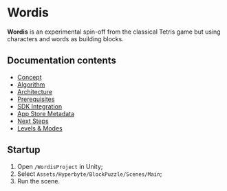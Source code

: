 # Wordis

<b>Wordis</b> is an experimental spin-off from the classical Tetris game but using characters and words as building blocks.

## Documentation contents
- [Concept](docs/concept.md)
- [Algorithm](docs/algorithm.md)
- [Architecture](docs/architecture.md)
- [Prerequisites](docs/prerequisites.md)
- [SDK Integration](docs/SDK_Integration.pdf)
- [App Store Metadata](docs/appstore-metadata.md)
- [Next Steps](docs/next-steps.md)
- [Levels & Modes](docs/levels.md)

## Startup

1. Open `/WordisProject` in Unity;
2. Select `Assets/Hyperbyte/BlockPuzzle/Scenes/Main`;
3. Run the scene.

